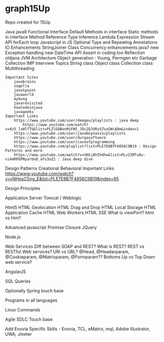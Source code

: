# graph15Up
Repo created for 15Up


Java
	java8
			Functional Interface
			Default Methods in interface
		Static methods in interface
			Method Reference
			Type Inference
			Lambda Expression
			Stream API
			forEach loop
		Javascript in JS
			Optional
		Type and Repeating Annotations
		IO Enhancements
		StringJoiner Class
		Concurrency enhancements
	java7
		new Exception handling
		new DateTime API
		Assert in coding too
		Reflection
	oldjava
		JVM Architecture
		Object generation : Young, Permgen etc
		Garbage Collection
	IMP Interview Topics
		String class
		Object class
		Collection class
		Multithreading
		
	Important Sites
		javabrains
		vogella
		javatpoint
		javaworld
		mykong
		javarevisited
		howtodoinjava
		javageeks
	Important Links
		https://www.youtube.com/user/deegeu/playlists : java deep
			https://www.youtube.com/watch?v=dz5_lsWlfTU&list=PLZlGOBonMjFWI_JOcZQJURzVZvaSWcA8m&index=1
		https://www.youtube.com/user/javaboynavin/playlists	
		https://www.youtube.com/user/durgasoftware
		https://www.youtube.com/user/caveofprogramming
		https://www.youtube.com/playlist?list=PLE7E8B7F4856C9B19 : Design Patterns and more
		https://www.youtube.com/watch?v=VKkjAhIh4hw&list=PLv23MTuOu-vi4mRPEPNyarUxD_xFs3oZ1 : Java deep dive
		
Design Patterns
	Creational
	Behavioral
	Important Links
		https://www.youtube.com/watch?v=vNHpsC5ng_E&list=PLE7E8B7F4856C9B19&index=65

Design Principles

Application Server Tomcat / Weblogic

Html5	HTML Geolocation	HTML Drag and Drop
	HTML Local Storage
	HTML Application Cache
	HTML Web Workers
	HTML SSE
	What is viewPort?
	html vs htm?

Advanced javascript
	Promise
	Closure
JQuery


Node.js


Web Services
	Diff between SOAP and REST?
	What is REST?
	REST vs RESTful Web services?
	URI vs URL?
	@Head, @Headarparam, @Cookieparam, @Matrixparam, @Formparam??
	Bottoms Up vs Top Down web service?
	

AngularJS

SQL Queries

Optionally Spring touch base

Programs in all languages

Linux Commands

Agile SDLC Touch base

Add Enovia Specific Skills - Enovia, TCL, eMatrix, mql, Adobe Illustrator, UWA, Jmeter


